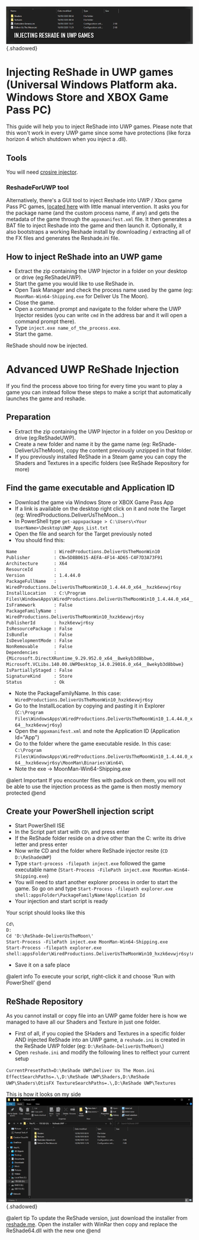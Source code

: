 ![Header](..\Images\MiscGuides\uwp_reshade_header.png){.shadowed}
 
# Injecting ReShade in UWP games (Universal Windows Platform aka. Windows Store and XBOX Game Pass PC)

This guide will help you to inject ReShade into UWP games. Please note that this won't work in every UWP game since some have protections (like forza horizon 4 which shutdown when you inject a .dll).
 
## Tools
 
You will need [crosire injector](https://reshade.me/downloads/inject64.exe).

### ReshadeForUWP tool
Alternatively, there's a GUI tool to inject Reshade into UWP / Xbox game Pass PC games, [located here](https://github.com/MilkyDeveloper/ReshadeForUWP) with little manual intervention. It asks you for the package name (and the custom process name, if any) and gets the metadata of the game through the ```appxmanifest.xml``` file. It then generates a BAT file to inject Reshade into the game and then launch it. Optionally, it also bootstraps a working Reshade install by downloading / extracting all of the FX files and generates the Reshade.ini file.
 
## How to inject ReShade into an UWP game
 
* Extract the zip containing the UWP Injector in a folder on your desktop or drive (eg:ReShadeUWP).
* Start the game you would like to use ReShade in.
* Open Task Manager and check the process name used by the game (eg: `MoonMan-Win64-Shipping.exe` for Deliver Us The Moon).
* Close the game.
* Open a command prompt and navigate to the folder where the UWP Injector resides (you can write `cmd` in the address bar and it will open a command prompt there).
* Type `inject.exe name_of_the_process.exe`.
* Start the game.
 
ReShade should now be injected.
 
# Advanced UWP ReShade Injection
 
If you find the process above too tiring for every time you want to play a game you can instead follow these steps to make a script that automatically launches the game and reshade.
 
## Preparation
 
* Extract the zip containing the UWP Injector in a folder on you Desktop or drive (eg:ReShadeUWP).
* Create a new folder and name it by the game name (eg: ReShade-DeliverUsTheMoon), copy the content previously unzipped in that folder.
* If you previously installed ReShade in a Steam game you can copy the Shaders and Textures in a specific folders (see ReShade Repository for more)
 
## Find the game executable and Application ID
 
*  Download the game via Windows Store or XBOX Game Pass App
* If a link is available on the desktop right click on it and note the Target (eg: WiredProductions.DeliverUsTheMoon...)
* In PowerShell type `get-appxpackage > C:\Users\<Your UserName>\Desktop\UWP_Apps_List.txt`
* Open the file and search for the Target previously noted
* You should find this:
 
```
Name              : WiredProductions.DeliverUsTheMoonWin10
Publisher         : CN=5D8B0615-AEFA-4F14-AD65-C4F7D3A73F91
Architecture      : X64
ResourceId        : 
Version           : 1.4.44.0
PackageFullName   : WiredProductions.DeliverUsTheMoonWin10_1.4.44.0_x64__hxzk6evwjr6sy
InstallLocation   : C:\Program Files\WindowsApps\WiredProductions.DeliverUsTheMoonWin10_1.4.44.0_x64__hxzk6evwjr6sy
IsFramework       : False
PackageFamilyName : WiredProductions.DeliverUsTheMoonWin10_hxzk6evwjr6sy
PublisherId       : hxzk6evwjr6sy
IsResourcePackage : False
IsBundle          : False
IsDevelopmentMode : False
NonRemovable      : False
Dependencies      : {Microsoft.DirectXRuntime_9.29.952.0_x64__8wekyb3d8bbwe, Microsoft.VCLibs.140.00.UWPDesktop_14.0.29016.0_x64__8wekyb3d8bbwe}
IsPartiallyStaged : False
SignatureKind     : Store
Status            : Ok
```
 
* Note the PackageFamilyName. In this case: `WiredProductions.DeliverUsTheMoonWin10_hxzk6evwjr6sy`
* Go to the InstallLocation by copying and pasting it in Explorer (`C:\Program Files\WindowsApps\WiredProductions.DeliverUsTheMoonWin10_1.4.44.0_x64__hxzk6evwjr6sy`)
* Open the `appxmanifest.xml` and note the Application ID (Application Id="App")
* Go to the folder where the game executable reside. In this case: `C:\Program Files\WindowsApps\WiredProductions.DeliverUsTheMoonWin10_1.4.44.0_x64__hxzk6evwjr6sy\MoonMan\Binaries\Win64\`
* Note the exe -> MoonMan-Win64-Shipping.exe

@alert Important
If you encounter files with padlock on them, you will not be able to use the injection process as the game is then mostly memory protected
@end

 
## Create your PowerShell injection script
 
* Start PowerShell ISE
* In the Script part start with `CD\` and press enter
* If the ReShade folder reside on a drive other than the C: write its drive letter and press enter
* Now write CD and the folder where ReShade injector resite (`CD D:\ReShadeUWP`)
* Type `start-process -filepath inject.exe` followed the game executable name (`Start-Process -FilePath inject.exe MoonMan-Win64-Shipping.exe`)
* You will need to start another explorer process in order to start the game. So go on and type `Start-Process -filepath explorer.exe shell:appsFolder\PackageFamilyName!Application Id`
* Your injection and start script is ready
 
Your script should looks like this
 
```
Cd\ 
D:
Cd 'D:\ReShade-DeliverUsTheMoon\' 
Start-Process -FilePath inject.exe MoonMan-Win64-Shipping.exe
Start-Process -filepath explorer.exe shell:appsFolder\WiredProductions.DeliverUsTheMoonWin10_hxzk6evwjr6sy!App
```

* Save it on a safe place

@alert info
To execute your script, right-click it and choose 'Run with PowerShell'
@end

## ReShade Repository

As you cannot install or copy file into an UWP game folder here is how we managed to have all our Shaders and Texture in just one folder.

* First of all, if you copied the SHaders and Textures in a specific folder AND injected ReShade into an UWP game, a `reshade.ini` is created in the ReShade UWP folder (eg: `D:\ReShade-DeliverUsTheMoon\`)
* Open `reshade.ini` and modify the following lines to relflect your current setup

`CurrentPresetPath=D:\ReShade UWP\Deliver Us The Moon.ini
EffectSearchPaths=.\,D:\ReShade UWP\Shaders,D:\ReShade UWP\Shaders\OtisFX
TextureSearchPaths=.\,D:\ReShade UWP\Textures`

This is how it looks on my side ![alt text](..\Images\MiscGuides\uwp_reshade_folder01.png){.shadowed}

@alert tip
To update the ReShade version, just download the installer from [reshade.me](https://reshade.me/).
Open the installer with WinRar then copy and replace the ReShade64.dll with the new one
@end
